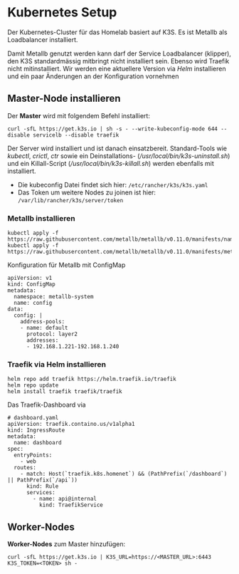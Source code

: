 # Kubernetes Setup

Der Kubernetes-Cluster für das Homelab basiert auf K3S. Es ist Metallb als Loadbalancer installiert.

Damit Metallb genutzt werden kann darf der Service Loadbalancer (klipper), den K3S standardmässig mitbringt nicht installiert sein.
Ebenso wird Traefik nicht mitinstalliert. Wir werden eine aktuellere Version via *Helm* installieren und ein paar Änderungen an der Konfiguration vornehmen

## Master-Node installieren
Der **Master** wird mit folgendem Befehl installiert:

```
curl -sfL https://get.k3s.io | sh -s - --write-kubeconfig-mode 644 --disable servicelb --disable traefik
```

Der Server wird installiert und ist danach einsatzbereit. Standard-Tools wie *kubectl*, *crictl*, *ctr* sowie ein Deinstallations- (*/usr/local/bin/k3s-uninstall.sh*) und ein Killall-Script (*/usr/local/bin/k3s-killall.sh*) werden ebenfalls mit installiert.

- Die kubeconfig Datei findet sich hier: `/etc/rancher/k3s/k3s.yaml`
- Das Token um weitere Nodes zu joinen ist hier: `/var/lib/rancher/k3s/server/token`

### Metallb installieren
```
kubectl apply -f https://raw.githubusercontent.com/metallb/metallb/v0.11.0/manifests/namespace.yaml
kubectl apply -f https://raw.githubusercontent.com/metallb/metallb/v0.11.0/manifests/metallb.yaml
```
Konfiguration für Metallb mit ConfigMap
```
apiVersion: v1
kind: ConfigMap
metadata:
  namespace: metallb-system
  name: config
data:
  config: |
    address-pools:
    - name: default
      protocol: layer2
      addresses:
      - 192.168.1.221-192.168.1.240

```

### Traefik via Helm installieren

```
helm repo add traefik https://helm.traefik.io/traefik
helm repo update
helm install traefik traefik/traefik
```

Das Traefik-Dashboard via 
```
# dashboard.yaml
apiVersion: traefik.containo.us/v1alpha1
kind: IngressRoute
metadata:
  name: dashboard
spec:
  entryPoints:
    - web
  routes:
    - match: Host(`traefik.k8s.homenet`) && (PathPrefix(`/dashboard`) || PathPrefix(`/api`))
      kind: Rule
      services:
        - name: api@internal
          kind: TraefikService
```

## Worker-Nodes
**Worker-Nodes** zum Master hinzufügen:

```
curl -sfL https://get.k3s.io | K3S_URL=https://<MASTER_URL>:6443 K3S_TOKEN=<TOKEN> sh -
```

